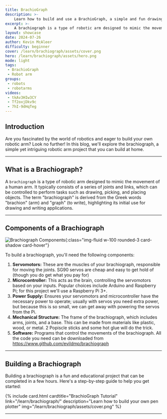 ```yaml
---
title: BrachioGraph
description: >-
    Learn how to build and use a BrachioGraph, a simple and fun drawing robot that can be controlled using Python.
excerpt: >-
    A brachiograph is a type of robotic arm designed to mimic the movement of a human arm. It typically consists of a series of joints and links, which can be controlled to perform tasks such as drawing, picking, and placing objects. The term "brachiograph" is derived from the Greek words "brachion" (arm) and "graph" (to write), highlighting its initial use for drawing and writing applications.
layout: showcase
date: 2024-07-26
author: Kevin McAleer
difficulty: beginner
cover: /learn/brachiograph/assets/cover.png
hero: /learn/brachiograph/assets/hero.png
mode: light
tags: 
 - BrachioGraph
 - Robot arm
groups:
 - robots
 - robotarms
videos:
 - tkAv3HIw3CY
 - Tf2oxjDkv9c
 - 7hI-9dHqTeg
---
```


## Introduction

Are you fascinated by the world of robotics and eager to build your own robotic arm? Look no further! In this blog, we'll explore the brachiograph, a simple yet intriguing robotic arm project that you can build at home. 

---

## What is a Brachiograph?

A `brachiograph` is a type of robotic arm designed to mimic the movement of a human arm. It typically consists of a series of joints and links, which can be controlled to perform tasks such as drawing, picking, and placing objects. The term "brachiograph" is derived from the Greek words "brachion" (arm) and "graph" (to write), highlighting its initial use for drawing and writing applications.

---

## Components of a Brachiograph

![Brachiograph Components](/learn/brachiograph/assets/base.jpg){:class="img-fluid w-100 rounded-3 card-shadow card-hover"}

To build a brachiograph, you'll need the following components:

1. **Servomotors:** These are the muscles of your brachiograph, responsible for moving the joints. SG90 servos are cheap and easy to get hold of (though you do get what you pay for)
2. **Microcontroller:** This acts as the brain, controlling the servomotors based on your inputs. Popular choices include Arduino and Raspberry Pi; for this project we'll use a Raspberry Pi 3+.
3. **Power Supply:** Ensures your servomotors and microcontroller have the necessary power to operate; usually with servos you need extra power, but because this is so small, we can get away with powering the servos from the Pi.
4. **Mechanical Structure:** The frame of the brachiograph, which includes arms, joints, and a base. This can be made from materials like plastic, wood, or metal. 2 Popiscle sticks and some hot glue will do the trick.
5. **Software:** Programs that control the movements of the brachiograph. All the code you need can be downloaded from <https://www.github.com/evildmp/brachiograph>

---

## Building a Brachiograph

Building a brachiograph is a fun and educational project that can be completed in a few hours. Here's a step-by-step guide to help you get started:

<div class="row row-cols-md-3 row-cols-1">
<div class="col">
{% include card.html cardtitle="BrachioGraph Tutorial" link="/learn/brachiograph/" description="Learn how to build your own pen plotter" img="/learn/brachiograph/assets/cover.png" %}
</div>
</div>

---
